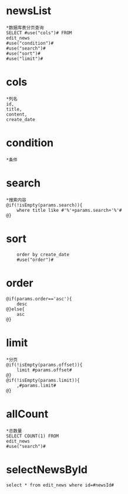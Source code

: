 newsList
===
    *数据库表分页查询
    SELECT #use("cols")# FROM 
    edit_news 
    #use("condition")#
    #use("search")#
    #use("sort")#
    #use("limit")#

cols
===
    *列名
    id,
    title,
    content,
    create_date
    
condition
===
    *条件
search
===
    *搜索内容
    @if(!isEmpty(params.search)){
        where title like #'%'+params.search+'%'#
    @}
sort
===
        order by create_date
        #use("order")#
order
===
    @if(params.order=='asc'){
        desc
    @}else{
        asc
    @}
limit
===
    *分页
    @if(!isEmpty(params.offset)){
        limit #params.offset#   
    @}
    @if(!isEmpty(params.limit)){
        ,#params.limit#
    @}

allCount
===
    *总数量
    SELECT COUNT(1) FROM 
    edit_news
    #use("search")#
selectNewsById
===
    select * from edit_news where id=#newsId#